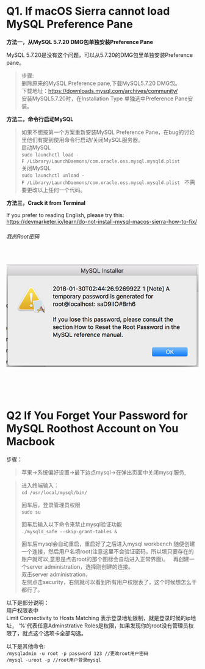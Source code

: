 # Q1. If macOS Sierra cannot load MySQL Preference Pane

**方法一，从MySQL 5.7.20 DMG包单独安装Preference Pane**

MySQL 5.7.20是没有这个问题，可以从5.7.20的DMG包里单独安装Preference pane。  

> 步骤:  
删除原来的MySQL Preference pane,下载MySQL5.7.20 DMG包。  
下载地址：https://downloads.mysql.com/archives/community/  
安装MySQL5.7.20时，在Installation Type 单独选中Preference Pane安装。

**方法二，命令行启动MySQL**  

>如果不想按第一个方案重新安装MySQL Preference Pane，在bug的讨论里他们有提到使用命令行启动/关闭MySQL服务器。  
启动MySQL  
``sudo launchctl load -F /Library/LaunchDaemons/com.oracle.oss.mysql.mysqld.plist``  
关闭MySQL  
``sudo launchctl unload -F /Library/LaunchDaemons/com.oracle.oss.mysql.mysqld.plist``  
不需要更改以上任何一个代码。

**方法三，Crack it from Terminal**  

If you prefer to reading English, please try this:  
https://devmarketer.io/learn/do-not-install-mysql-macos-sierra-how-to-fix/  

###### 我的Root密码  
<br>

![](https://raw.githubusercontent.com/jiansfoggy/CODE-SHOW/master/MySQL/mysqlpw.png)  
<br>
<br>
<br>
<br>

# Q2 If You Forget Your Password for MySQL Roothost Account on You Macbook  

步骤：  
> 苹果->系统偏好设置->最下边点mysql->在弹出页面中关闭mysql服务,  

> 进入终端输入：  
``cd /usr/local/mysql/bin/``  
>
> 回车后，登录管理员权限  
``sudo su``  
>
> 回车后输入以下命令来禁止mysql验证功能  
``./mysqld_safe --skip-grant-tables &``  
>
> 回车后mysql会自动重启，重启好了之后进入mysql workbench 随便创建一个连接，然后用户名填root(注意这里不会验证密码，所以填只要存在的账户就可以,意思是点击root的那个图标会自动进入正常界面)。  
> 再创建一个server administration，选择刚创建的连接。  
> 双击server administration，  
> 左侧点击security，右侧就可以看到所有用户权限表了，这个时候想怎么干都行了。 

以下是部分说明：  
用户权限表中  
Limit Connectivity to Hosts Matching 表示登录地址限制，就是登录时候的ip地址，
‘%'代表任意Adminstrative Roles是权限，如果发现你的root没有管理员权限了，就点这个选项卡全部勾选。  

以下是其他命令:  
``/mysqladmin -u root -p password 123 //更改root用户密码``  
``/mysql -uroot -p //root用户登录mysql``
